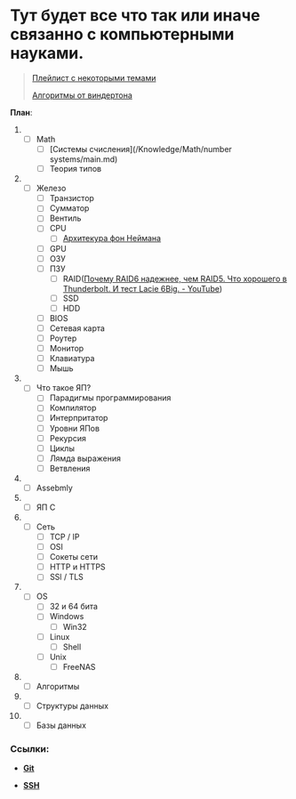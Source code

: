 # Тут будет все что так или иначе связанно с компьютерными науками.

> [Плейлист с некоторыми темами](https://www.youtube.com/watch?v=JUpB_tqf8Lo&list=PLR4wcBxrUGPAmndrGEiN0wiaFqG-L5Yd-)
>
> [Алгоритмы от виндертона](https://www.youtube.com/watch?v=HX_k4z32qms&list=PLR4wcBxrUGPD0yVUssIexXiS7c-0FdYYW)

**План**:

1. - [ ] Math
		- [ ] [Системы счисления](/Knowledge/Math/number systems/main.md)
		- [ ] Теория типов
2. - [ ] Железо
		- [ ] Транзистор
		- [ ] Сумматор
		- [ ] Вентиль
		- [ ]  CPU 
			- [ ] [Архитекура фон Неймана](https://ru.wikipedia.org/w/index.php?title=Архитектура_фон_Неймана&stable=1)
		- [ ] GPU
		- [ ] ОЗУ
		- [ ] ПЗУ
			- [ ] RAID([Почему RAID6 надежнее, чем RAID5. Что хорошего в Thunderbolt. И тест Lacie 6Big. - YouTube](https://www.youtube.com/watch?v=ihYk0tWfTQg))
			- [ ] SSD
			- [ ] HDD 
		- [ ] BIOS
		- [ ] Сетевая карта
		- [ ] Роутер
		- [ ] Монитор
		- [ ] Клавиатура
		- [ ] Мышь
2. - [ ] Что такое ЯП?
		- [ ] Парадигмы программирования 
		- [ ] Компилятор 
		- [ ] Интерпритатор 
		- [ ] Уровни ЯПов
		- [ ] Рекурсия
		- [ ] Циклы 
		- [ ] Лямда выражения 
		- [ ] Ветвления
5. - [ ] Assebmly
6. - [ ] ЯП C
1. - [ ] Сеть
		- [ ] TCP / IP
		- [ ] OSI
		- [ ] Сокеты сети
		- [ ] HTTP и HTTPS
		- [ ] SSl / TLS 
4. - [  ] OS
		- [ ] 32 и 64 бита 
		- [ ] Windows
			- [ ] Win32 
		- [ ] Linux
			- [ ] Shell
		- [ ] Unix
			- [ ] FreeNAS 
7. - [ ] Алгоритмы
8. - [ ] Структуры данных
9. - [ ] Базы данных

### Ссылки:

+ [**Git**](./Git/Git.md)

+ **[SSH](./Git/SSH.md)**

    

